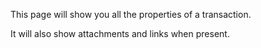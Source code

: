 This page will show you all the properties of a transaction.

It will also show attachments and links when present.